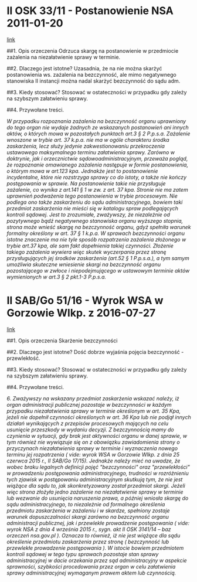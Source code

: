 
# II OSK 33/11 - Postanowienie NSA 2011-01-20

[link](http://orzeczenia.nsa.gov.pl/doc/CDE8629B83)

##1. Opis orzeczenia
Odrzuca skargę na postanowienie w przedmiocie zażalenia na niezałatwienie sprawy w terminie.

##2. Dlaczego jest istotne?
Uzasadnia, że na nie można skarżyć postanowienia ws. zażalenia na bezczynność, ale mimo negatywnego stanowiska II instancji można nadal skarżyć bezczynność do sądu adm.

##3. Kiedy stosować?
Stosować w ostateczności w przypadku gdy zależy na szybszym załatwieniu sprawy.

##4. Przywołane treści.

*W przypadku rozpoznania zażalenia na bezczynność organu uprawniony do tego organ nie wydaje żadnych ze wskazanych postanowień ani innych aktów, o których mowa w pozostałych punktach art.3 § 2 P.p.s.a. Zażalenie wnoszone w trybie art. 37 k.p.a. nie ma w ogóle charakteru środka zaskarżenia, lecz służy jedynie zakwestionowaniu przekroczenia ustawowego maksymalnego terminu załatwienia sprawy. Zarówno w doktrynie, jak i orzecznictwie sądowoadministracyjnym, przeważa pogląd, że rozpoznanie omawianego zażalenia następuje w formie postanowienia, o którym mowa w art.123 kpa. Jednakże jest to postanowienie incydentalne, które nie rozstrzyga sprawy co do istoty, a także nie kończy postępowania w sprawie. Na postanowienie takie nie przysługuje zażalenie, co wynika z art.141 § 1 w zw. z art. 37 kpa. Stronie nie ma zatem uprawnień podważenia tego postanowienia w trybie procesowym. Nie podlega ono także zaskarżeniu do sądu administracyjnego, bowiem taki przedmiot zaskarżenia nie mieści się w katalogu spraw podlegających kontroli sądowej. Jest to zrozumiałe, zważywszy, że niezależnie od pozytywnego bądź negatywnego stanowiska organu wyższego stopnia, strona może wnieść skargę na bezczynność organu, gdyż spełniła warunek formalny określony w art. 37 § 1 k.p.a. W sprawach bezczynności organu istotne znaczenie ma nie tyle sposób rozpatrzenia zażalenia złożonego w trybie art.37 kpa, ale sam fakt dopełnienia takiej czynności. Złożenie takiego zażalenia wywiera więc skutek wyczerpania przez stronę przysługujących jej środków zaskarżenia (art.52 § 1 P.p.s.a.), a tym samym umożliwia skuteczne wniesienie skargi na bezczynność organu pozostającego w zwłoce i niepodejmującego w ustawowym terminie aktów wymienionych w art.3 § 2 pkt.1-3 P.p.s.a.*


# II SAB/Go 51/16 - Wyrok WSA w Gorzowie Wlkp. z 2016-07-27

[link](http://orzeczenia.nsa.gov.pl/doc/D5E9482638)

##1. Opis orzeczenia
Skarżenie bezczynności

##2. Dlaczego jest istotne?
Dość dobrze wyjaśnia pojęcia bezczynność - przewlekłość.

##3. Kiedy stosować?
Stosować w ostateczności w przypadku gdy zależy na szybszym załatwieniu sprawy.

##4. Przywołane treści.

*6. Zważywszy na wskazany przedmiot zaskarżenia wskazać należy, iż organ administracji publicznej pozostaje w bezczynności w każdym przypadku niezałatwienia sprawy w terminie określonym w art. 35 Kpa, jeżeli nie dopełnił czynności określonych w art. 36 Kpa lub nie podjął innych działań wynikających z przepisów procesowych mających na celu usunięcie przeszkody w wydaniu decyzji. Z bezczynnością mamy do czynienia w sytuacji, gdy brak jest aktywności organu w danej sprawie, w tym również nie wywiązuje się on z obowiązku zawiadomienia strony o przyczynach niezałatwienia sprawy w terminie i wyznaczenia nowego terminu jej rozpatrzenia ( vide: wyrok WSA w Gorzowie Wlkp. z dnia 25 czerwca 2015 r., II SAB/Go 17/15). Jednakże należy mieć na uwadze, że wobec braku legalnych definicji pojęć "bezczynności" oraz "przewlekłości" w prowadzeniu postępowania administracyjnego, trudności w rozróżnieniu tych zjawisk w postępowaniu administracyjnym skutkują tym, że nie jest wiążące dla sądu to, jak skonkretyzowany został przedmiot skargi. Jeżeli więc strona złożyła jedno zażalenie na niezałatwienie sprawy w terminie lub wezwanie do usunięcia naruszenia prawa, a później wniosła skargę do sądu administracyjnego, to niezależnie od formalnego określenia przedmiotu zaskarżenia w zażaleniu i w skardze, spełniony zostaje warunek dopuszczalności skargi zarówno na bezczynność organu administracji publicznej, jak i przewlekłe prowadzenie postępowania ( vide: wyrok NSA z dnia 4 września 2015 r., sygn. akt II OSK 3141/14 – baz orzeczeń nsa.gov.pl ). Oznacza to również, iż nie jest wiążące dla sądu określenie przedmiotu zaskarżenia przez stronę ( bezczynność lub przewlekłe prowadzenie postępowania ). W istocie bowiem przedmiotem kontroli sądowej w tego typu sprawach pozostaje stan sprawy administracyjnej w dacie orzekania przez sąd administracyjny w aspekcie sprawności, szybkości procedowania przez organ w celu załatwienia sprawy administracyjnej wymaganym prawem aktem lub czynnością.*
